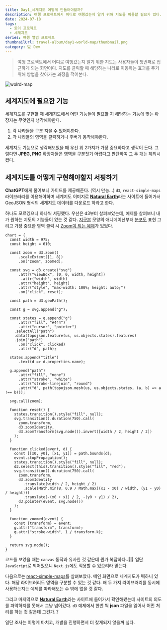 ```yaml
---
title: Day1_세계지도 어떻게 만들어야할까?
description: 여행 프로젝트에서 어디로 여행갔는지 알기 위해 지도를 이용할 필요가 있다. 지도를 클릭할 때 해당하는 나라로 이동하는 효과를 주기 위해 방법을 찾아가는 과정을 적어본다.
date: 2024-07-18
tags:
  - 토이 프로젝트
  - 세계지도
series: 여행 앨범 프로젝트
thumbnailUrl: travel-album/day1-world-map/thumbnail.png
category: 💻 Dev
---
```


> 여행 프로젝트에서 어디로 여행갔는지 알기 위한 지도는 사용자들이 첫번째로 접근하게 되는 화면이다.
> 지도를 클릭할 때 해당하는 나라로 이동하는 효과를 주기 위해 방법을 찾아가는 과정을 적어본다.

![wolrd-map](/images/travel-album/day1-world-map/thumbnail.png)

## 세계지도에 필요한 기능

세계지도를 구현할 때 세계지도에서 어떤 기능들이 필요할 지 해당하는 기능에 맞는 확장자는 무엇인지 생각해야한다.

1. 각 나라들을 구분 지을 수 있어야한다.
2. 각 나라들의 영역을 클릭하거나 후버가 동작해야한다.

세계지도 기능으로 생각해보았을 때 우선 위 2가지가 가장 중요하다고 생각이 든다.
그렇다면 **JPEG, PNG** 확장자들은 영역을 구분짓기 어렵다고 판단하여 그 두 개는 제외시켰다.

## 세계지도를 어떻게 구현해야할지 서핑하기

**ChatGPT**에게 물어보니 가이드를 제공해준다. (역시 만능...)
`d3`, `react-simple-maps` 라이브러리를 이용해야하며 세계지도 이미지로 [**Natural Earth**](https://www.naturalearthdata.com/)라는 사이트에 들어가서 GeoJSON 형식의 세계지도 데이터를 다운로드 하라고 한다.

하나도 모르겠으니 하나씩 서핑했다.
우선은 d3부터 살펴보았는데, 예제를 살펴보니 내가 원하는 지도의 기능들이 있는 것 같다.
[지구본](https://observablehq.com/@d3/versor-dragging?intent=fork) 모양의 애니메이션부터 [분포도](https://observablehq.com/@d3/walmarts-growth?intent=fork) 표현 그리고 가장 중요한 영역 클릭 시 [Zoom이 되는 예제](https://observablehq.com/@d3/zoom-to-bounding-box?intent=fork)가 있었다.

```js:영역클릭_예제
chart = {
  const width = 975;
  const height = 610;

  const zoom = d3.zoom()
      .scaleExtent([1, 8])
      .on("zoom", zoomed);

  const svg = d3.create("svg")
      .attr("viewBox", [0, 0, width, height])
       .attr("width", width)
      .attr("height", height)
      .attr("style", "max-width: 100%; height: auto;")
      .on("click", reset);

  const path = d3.geoPath();

  const g = svg.append("g");

  const states = g.append("g")
      .attr("fill", "#444")
      .attr("cursor", "pointer")
    .selectAll("path")
    .data(topojson.feature(us, us.objects.states).features)
    .join("path")
      .on("click", clicked)
      .attr("d", path);

  states.append("title")
      .text(d => d.properties.name);

  g.append("path")
      .attr("fill", "none")
      .attr("stroke", "white")
      .attr("stroke-linejoin", "round")
      .attr("d", path(topojson.mesh(us, us.objects.states, (a, b) => a !== b)));

  svg.call(zoom);

  function reset() {
    states.transition().style("fill", null);
    svg.transition().duration(750).call(
      zoom.transform,
      d3.zoomIdentity,
      d3.zoomTransform(svg.node()).invert([width / 2, height / 2])
    );
  }

  function clicked(event, d) {
    const [[x0, y0], [x1, y1]] = path.bounds(d);
    event.stopPropagation();
    states.transition().style("fill", null);
    d3.select(this).transition().style("fill", "red");
    svg.transition().duration(750).call(
      zoom.transform,
      d3.zoomIdentity
        .translate(width / 2, height / 2)
        .scale(Math.min(8, 0.9 / Math.max((x1 - x0) / width, (y1 - y0) / height)))
        .translate(-(x0 + x1) / 2, -(y0 + y1) / 2),
      d3.pointer(event, svg.node())
    );
  }

  function zoomed(event) {
    const {transform} = event;
    g.attr("transform", transform);
    g.attr("stroke-width", 1 / transform.k);
  }

  return svg.node();
}
```

코드를 보았을 때는 `canvas` 동작과 유사한 것 같은데 뭔가 복잡하다..😵‍💫
일단 `JavaScript`로 되어있으니 `Next.js`에도 적용할 수 있으리라 믿는다.

다음으로는 [react-simple-maps](https://www.react-simple-maps.io/)를 살펴보았다.
메인 화면으로 세계지도가 떡하니 있다.
해당 라이브러리도 영역을 구분할 수 있는 것 같다. 왜 두 가지 라이브러리를 동시에 사용하는지는 예제를 따라해보는 수 밖에 없을 것 같다.

그리고 마지막으로 [**Natural Earth**](https://www.naturalearthdata.com/)라는 사이트에 들어가서 확인해봤는데 사이트의 의도를 파악하지를 못해서 그냥 넘어갔다. `d3` 예제에서 한번 씩 **json** 파일을 읽어서 어떤 처리를 하는 것 같은데 그건가..?

일단 조사는 이렇게 마치고, 개발을 진행하면서 더 찾게되지 않을까 싶다.
